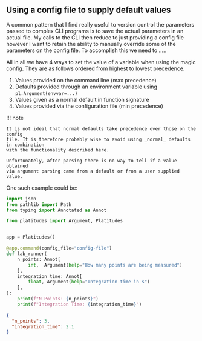 ## Using a config file to supply default values

A common pattern that I find really useful to version control the parameters
passed to complex CLI programs is to save the actual parameters in an actual
file. My calls to the CLI then reduce to just providing a config file however I
want to retain the ability to manually override some of the parameters on the
config file. To accomplish this we need to .....

All in all we have 4 ways to set the value of a variable when using the magic
config. They are as follows ordered from highest to lowest precedence.

1. Values provided on the command line (max precedence)
2. Defaults provided through an environment variable using
   `pl.Argument(envvar=...)`
3. Values given as a normal default in function signature
4. Values provided via the configuration file (min precedence)


!!! note

    It is not ideal that normal defaults take precedence over those on the config
    file. It is therefore probably wise to avoid using _normal_ defaults in combination
    with the functionality described here.

    Unfortunately, after parsing there is no way to tell if a value obtained
    via argument parsing came from a default or from a user supplied value.



One such example could be:

```python
import json
from pathlib import Path
from typing import Annotated as Annot

from platitudes import Argument, Platitudes


app = Platitudes()

@app.command(config_file="config-file")
def lab_runner(
    n_points: Annot[
        int,  Argument(help="How many points are being measured")
    ],
    integration_time: Annot[
        float, Argument(help="Integration time in s")
    ],
):
    print(f"N Points: {n_points}")
    print(f"Integration Time: {integration_time}")

```
```json
{
  "n_points": 3,
  "integration_time": 2.1
}
```
